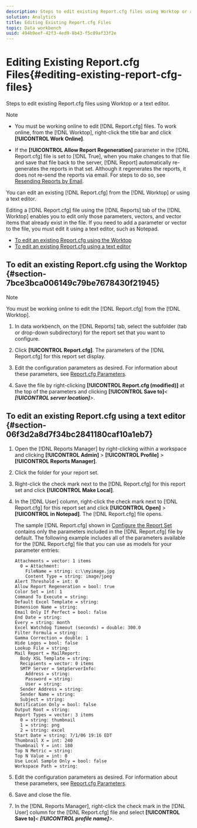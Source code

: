 ```yaml
---
description: Steps to edit existing Report.cfg files using Worktop or a text editor.
solution: Analytics
title: Editing Existing Report.cfg Files
topic: Data workbench
uuid: 494b9eef-42f3-4ed9-8b43-f5c09af33f2e
---
```


# Editing Existing Report.cfg Files{#editing-existing-report-cfg-files}

Steps to edit existing Report.cfg files using Worktop or a text editor.

>[!NOTE]
>
>* You must be working online to edit [!DNL Report.cfg] files. To work online, from the [!DNL Worktop], right-click the title bar and click **[!UICONTROL Work Online]**. 
>
>* If the **[!UICONTROL Allow Report Regeneration]** parameter in the [!DNL Report.cfg] file is set to [!DNL True], when you make changes to that file and save that file back to the server, [!DNL Report] automatically re-generates the reports in that set. Although it regenerates the reports, it does not re-send the reports via email. For steps to do so, see [Resending Reports by Email](../../../../home/c-rpt-oview/c-work-rpt-sets/c-edit-ex-rpt-files/t-res-rpts-email.md#task-b0a21f1c925f4e5d82560581ae4cf607). 
>

You can edit an existing [!DNL Report.cfg] from the [!DNL Worktop] or using a text editor.

Editing a [!DNL Report.cfg] file using the [!DNL Reports] tab of the [!DNL Worktop] enables you to edit only those parameters, vectors, and vector items that already exist in the file. If you need to add a parameter or vector to the file, you must edit it using a text editor, such as Notepad.

* [To edit an existing Report.cfg using the Worktop](../../../../home/c-rpt-oview/c-work-rpt-sets/c-edit-ex-rpt-files/c-edit-ex-rpt-files.md#section-7bce3bca006149c79be7678430f21945) 
* [To edit an existing Report.cfg using a text editor](../../../../home/c-rpt-oview/c-work-rpt-sets/c-edit-ex-rpt-files/c-edit-ex-rpt-files.md#section-06f3d2a8d7f34bc2841180caf10a1eb7)

## To edit an existing Report.cfg using the Worktop {#section-7bce3bca006149c79be7678430f21945}

>[!NOTE]
>
>You must be working online to edit the [!DNL Report.cfg] from the [!DNL Worktop].

1. In data workbench, on the [!DNL Reports] tab, select the subfolder (tab or drop-down subdirectory) for the report set that you want to configure. 
1. Click **[!UICONTROL Report.cfg]**. The parameters of the [!DNL Report.cfg] for this report set display. 

1. Edit the configuration parameters as desired. For information about these parameters, see [Report.cfg Parameters](../../../../home/c-rpt-oview/c-rpt-param-ref/c-rpt-param.md#concept-838e59d72d3f4cb29ee15f5c7eb0ceff). 
1. Save the file by right-clicking **[!UICONTROL Report.cfg (modified)]** at the top of the parameters and clicking **[!UICONTROL Save to]***< **[!UICONTROL server location]**>*.

## To edit an existing Report.cfg using a text editor {#section-06f3d2a8d7f34bc2841180caf10a1eb7}

1. Open the [!DNL Reports Manager] by right-clicking within a workspace and clicking **[!UICONTROL Admin]** > **[!UICONTROL Profile]** > **[!UICONTROL Reports Manager]**. 

1. Click the folder for your report set. 
1. Right-click the check mark next to the [!DNL Report.cfg] for this report set and click **[!UICONTROL Make Local]**. 

1. In the [!DNL User] column, right-click the check mark next to [!DNL Report.cfg] for this report set and click **[!UICONTROL Open]** > **[!UICONTROL in Notepad]**. The [!DNL Report.cfg] file opens.

   The sample [!DNL Report.cfg] shown in [Configure the Report Set](../../../../home/c-rpt-oview/c-work-rpt-sets/t-create-rpt-set/t-config-rpt-set/t-config-rpt-set.md#task-cfb2fd0c28bc48c2acdd582fe0d670d0) contains only the parameters included in the [!DNL Report.cfg] file by default. The following example includes all of the parameters available for the [!DNL Report.cfg] file that you can use as models for your parameter entries: 

   ```
   Attachments = vector: 1 items
     0 = Attachment:
       FileName = string: c:\\myimage.jpg
       Content Type = string: image/jpeg
   Alert Threshold = int: 0
   Allow Report Regeneration = bool: true
   Color Set = int: 1
   Command To Execute = string: 
   Default Excel Template = string: 
   Dimension Name = string: 
   Email Only If Perfect = bool: false
   End Date = string: 
   Every = string: month
   Excel Watchdog Timeout (seconds) = double: 300.0
   Filter Formula = string: 
   Gamma Correction = double: 1
   Hide Logos = bool: false
   Lookup File = string: 
   Mail Report = MailReport: 
     Body XSL Template = string: 
     Recipients = vector: 0 items
     SMTP Server = SmtpServerInfo: 
       Address = string: 
       Password = string: 
       User = string: 
     Sender Address = string: 
     Sender Name = string: 
     Subject = string: 
   Notification Only = bool: false
   Output Root = string: 
   Report Types = vector: 3 items
     0 = string: thumbnail
     1 = string: png
     2 = string: excel
   Start Date = string: 7/1/06 19:16 EDT
   Thumbnail X = int: 240
   Thumbnail Y = int: 180
   Top N Metric = string: 
   Top N Value = int: 0
   Use Local Sample Only = bool: false
   Workspace Path = string: 
   ```

1. Edit the configuration parameters as desired. For information about these parameters, see [Report.cfg Parameters](../../../../home/c-rpt-oview/c-rpt-param-ref/c-rpt-param.md#concept-838e59d72d3f4cb29ee15f5c7eb0ceff). 
1. Save and close the file. 
1. In the [!DNL Reports Manager], right-click the check mark in the [!DNL User] column for the [!DNL Report.cfg] file and select **[!UICONTROL Save to]***< **[!UICONTROL profile name]**>*.

